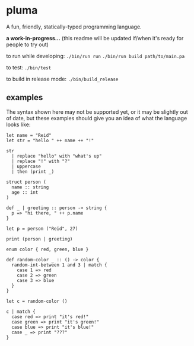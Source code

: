 # pluma

A fun, friendly, statically-typed programming language.

**a work-in-progress...** (this readme will be updated if/when it's ready for people to try out)

to run while developing:
`./bin/run run`
`./bin/run build path/to/main.pa`

to test:
`./bin/test`

to build in release mode:
`./bin/build_release`

## examples

The syntax shown here may not be supported yet, or it may be slightly out of date, but these examples should give you an idea of what the language looks like:

```pluma
let name = "Reid"
let str = "hello " ++ name ++ "!"

str
  | replace "hello" with "what's up"
  | replace "!" with "?"
  | uppercase
  | then (print _)
```

```pluma
struct person (
  name :: string
  age :: int
)

def _ | greeting :: person -> string {
  p => "hi there, " ++ p.name
}

let p = person ("Reid", 27)

print (person | greeting)
```

```pluma
enum color { red, green, blue }

def random-color _ :: () -> color {
  random-int-between 1 and 3 | match {
    case 1 => red
    case 2 => green
    case 3 => blue
  }
}

let c = random-color ()

c | match {
  case red => print "it's red!"
  case green => print "it's green!"
  case blue => print "it's blue!"
  case _ => print "???"
}
```
